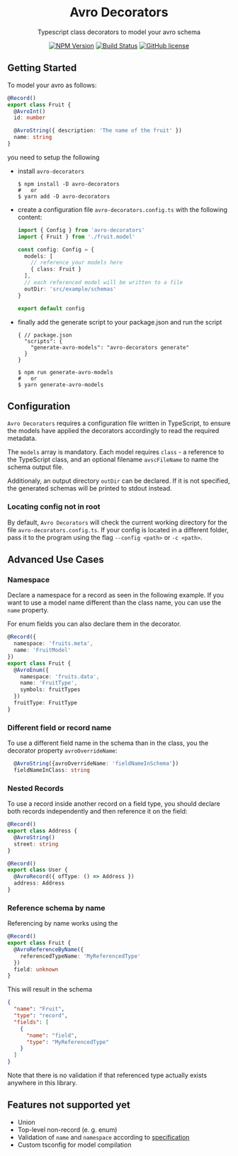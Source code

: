 <h1 align="center">Avro Decorators</h1>

<p align="center">Typescript class decorators to model your avro schema</p>

<p align="center">
    <a href="https://www.npmjs.com/package/avro-decorators"><img src="https://img.shields.io/npm/v/avro-decorators/latest.svg?style=flat-square" alt="NPM Version" /></a>
    <a href="https://actions-badge.atrox.dev/wtho/avro-decorators/goto?ref=master"><img alt="Build Status" src="https://img.shields.io/endpoint.svg?url=https%3A%2F%2Factions-badge.atrox.dev%2Fwtho%2Favro-decorators%2Fbadge%3Fref%3Dmain&style=flat-square" /></a>
    <a href="https://github.com/wtho/avro-decorators/blob/master/LICENSE"><img src="https://img.shields.io/npm/l/avro-decorators.svg?style=flat-square" alt="GitHub license" /></a>
</p>

## Getting Started

To model your avro as follows:
```ts
@Record()
export class Fruit {
  @AvroInt()
  id: number

  @AvroString({ description: 'The name of the fruit' })
  name: string
}
```

you need to setup the following

* install `avro-decorators`
  ```
  $ npm install -D avro-decorators
  #   or
  $ yarn add -D avro-decorators
  ```
* create a configuration file `avro-decorators.config.ts` with the following content:
  ```ts
  import { Config } from 'avro-decorators'
  import { Fruit } from './fruit.model'

  const config: Config = {
    models: [
      // reference your models here
      { class: Fruit }
    ],
    // each referenced model will be written to a file
    outDir: 'src/example/schemas'
  }

  export default config
  ```
* finally add the generate script to your package.json and run the script
  ```jsonc
  { // package.json
    "scripts": {
      "generate-avro-models": "avro-decorators generate"
    }
  }
  ```
  ```
  $ npm run generate-avro-models
  #   or
  $ yarn generate-avro-models
  ```

## Configuration
`Avro Decorators` requires a configuration file written in TypeScript, to ensure the models have applied the decorators accordingly to read the required metadata.

The `models` array is mandatory. Each model requires `class` - a reference to the TypeScript class, and an optional filename `avscFileName` to name the schema output file.

Additionaly, an output directory `outDir` can be declared. If it is not specified, the generated schemas will be printed to stdout instead.

### Locating config not in root
By default, `Avro Decorators` will check the current working directory for the file `avro-decorators.config.ts`. If your config is located in a different folder, pass it to the program using the flag `--config <path>` or `-c <path>`.
## Advanced Use Cases

### Namespace
Declare a namespace for a record as seen in the following example. If you want to use a model name different than the class name, you can use the `name` property.

For enum fields you can also declare them in the decorator.
```ts
@Record({
  namespace: 'fruits.meta',
  name: 'FruitModel'
})
export class Fruit {
  @AvroEnum({
    namespace: 'fruits.data',
    name: 'FruitType',
    symbols: fruitTypes
  })
  fruitType: FruitType
}
```
### Different field or record name
To use a different field name in the schema than in the class, you the decorator property `avroOverrideName`:
```ts
  @AvroString({avroOverrideName: 'fieldNameInSchema'})
  fieldNameInClass: string
```
### Nested Records
To use a record inside another record on a field type, you should declare both records independently and then reference it on the field:
```ts
@Record()
export class Address {
  @AvroString()
  street: string
}

@Record()
export class User {
  @AvroRecord({ ofType: () => Address })
  address: Address
}
```
### Reference schema by name
Referencing by name works using the 
```ts
@Record()
export class Fruit {
  @AvroReferenceByName({
    referencedTypeName: 'MyReferencedType'
  })
  field: unknown
}
```
This will result in the schema
```json
{
  "name": "Fruit",
  "type": "record",
  "fields": [
    {
      "name": "field",
      "type": "MyReferencedType"
    }
  ]
}
```
Note that there is no validation if that referenced type actually exists anywhere in this library.

## Features not supported yet
* Union
* Top-level non-record (e. g. enum)
* Validation of `name` and `namespace` according to [specification](https://avro.apache.org/docs/current/spec.html#names)
* Custom tsconfig for model compilation

